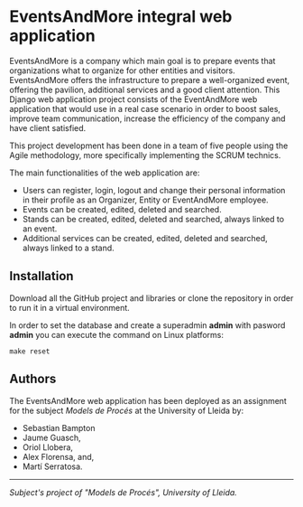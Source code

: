 # EventsAndMore integral web application

EventsAndMore is a company which main goal is to prepare events that organizations what to organize for other entities and visitors. 
EventsAndMore offers the infrastructure to prepare a well-organized event, offering the pavilion, additional services and a good client attention.
This Django web application project consists of the EventAndMore web application that would use in a real case scenario in order to boost sales,
improve team communication, increase the efficiency of the company and have client satisfied.

This project development has been done in a team of five people using the Agile methodology, 
more specifically implementing the SCRUM technics.

The main functionalities of the web application are:
- Users can register, login, logout and change their personal information in their profile as an Organizer, Entity or EventAndMore employee.
- Events can be created, edited, deleted and searched.
- Stands can be created, edited, deleted and searched, always linked to an event.
- Additional services can be created, edited, deleted and searched, always linked to a stand.

## Installation

Download all the GitHub project and libraries or clone the repository in order to run it in a virtual environment. 

In order to set the database and create a superadmin **admin** with pasword **admin** you can execute
the command on Linux platforms:

```
make reset
```

## Authors

The EventsAndMore web application has been deployed as an assignment for the subject *Models de Procés* at the University of Lleida by:

- Sebastian Bampton 
- Jaume Guasch,
- Oriol Llobera,
- Alex Florensa, and,
- Martí Serratosa.

***
*Subject's project of "Models de Procés", University of Lleida.*
